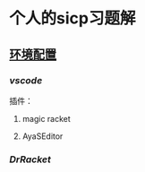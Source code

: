 # 个人的sicp习题解

## [环境配置](https://zhuanlan.zhihu.com/p/344423980)

### *vscode*

插件：

1. magic racket

2. AyaSEditor

### *DrRacket*

